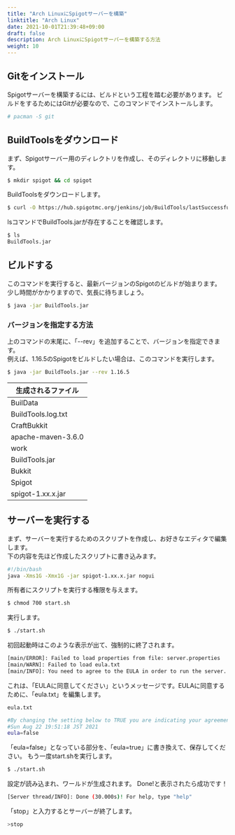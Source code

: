 ```yaml
---
title: "Arch LinuxにSpigotサーバーを構築"
linktitle: "Arch Linux"
date: 2021-10-01T21:39:48+09:00
draft: false
description: Arch LinuxにSpigotサーバーを構築する方法
weight: 10
---
```


## Gitをインストール
Spigotサーバーを構築するには、ビルドという工程を踏む必要があります。
ビルドをするためにはGitが必要なので、このコマンドでインストールします。
```bash
# pacman -S git
```

## BuildToolsをダウンロード
まず、Spigotサーバー用のディレクトリを作成し、そのディレクトリに移動します。  
```bash
$ mkdir spigot && cd spigot
```
BuildToolsをダウンロードします。
```bash
$ curl -O https://hub.spigotmc.org/jenkins/job/BuildTools/lastSuccessfulBuild/artifact/target/BuildTools.jar
```
lsコマンドでBuildTools.jarが存在することを確認します。
```bash
$ ls
BuildTools.jar
```
## ビルドする
このコマンドを実行すると、最新バージョンのSpigotのビルドが始まります。  
少し時間がかかりますので、気長に待ちましょう。
```bash
$ java -jar BuildTools.jar
```
### バージョンを指定する方法
上のコマンドの末尾に、「--rev」を追加することで、バージョンを指定できます。  
例えば、1.16.5のSpigotをビルドしたい場合は、このコマンドを実行します。
```bash
$ java -jar BuildTools.jar --rev 1.16.5
```
|生成されるファイル|
|---|
|BuilData|
|BuildTools.log.txt|
|CraftBukkit|
|apache-maven-3.6.0|
|work|
|BuildTools.jar|
|Bukkit|
|Spigot|
|spigot-1.xx.x.jar|
## サーバーを実行する
まず、サーバーを実行するためのスクリプトを作成し、お好きなエディタで編集します。  
下の内容を先ほど作成したスクリプトに書き込みます。  
```bash
#!/bin/bash
java -Xms1G -Xmx1G -jar spigot-1.xx.x.jar nogui
```
所有者にスクリプトを実行する権限を与えます。
```bash
$ chmod 700 start.sh
```
実行します。
```bash
$ ./start.sh
```
初回起動時はこのような表示が出て、強制的に終了されます。
```bash
[main/ERROR]: Failed to load properties from file: server.properties
[main/WARN]: Failed to load eula.txt
[main/INFO]: You need to agree to the EULA in order to run the server. Go to eula.txt for more info.
```
これは、「EULAに同意してください」というメッセージです。EULAに同意するために、「eula.txt」を編集します。
```bash
eula.txt

#By changing the setting below to TRUE you are indicating your agreement to our>
#Sun Aug 22 19:51:18 JST 2021
eula=false
```
「eula=false」となっている部分を、「eula=true」に書き換えて、保存してください。
もう一度start.shを実行します。
```bash
$ ./start.sh
```
設定が読み込まれ、ワールドが生成されます。
Done!と表示されたら成功です！
```bash
[Server thread/INFO]: Done (30.000s)! For help, type "help"
```
「stop」と入力するとサーバーが終了します。
```bash
>stop
```